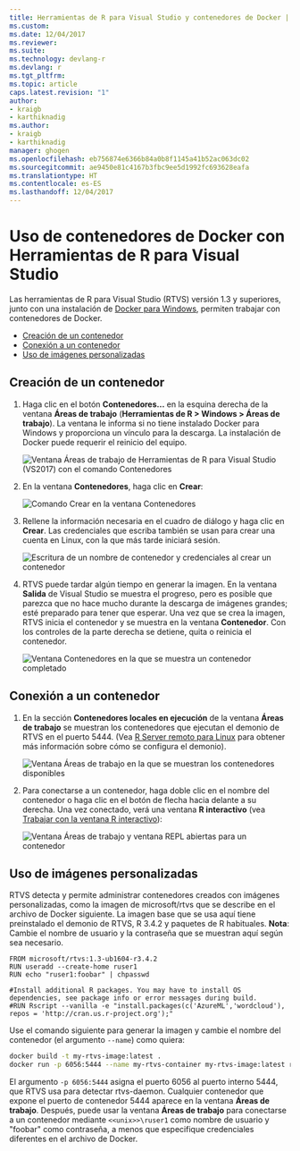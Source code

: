 ```yaml
---
title: Herramientas de R para Visual Studio y contenedores de Docker | Microsoft Docs
ms.custom: 
ms.date: 12/04/2017
ms.reviewer: 
ms.suite: 
ms.technology: devlang-r
ms.devlang: r
ms.tgt_pltfrm: 
ms.topic: article
caps.latest.revision: "1"
author:
- kraigb
- karthiknadig
ms.author:
- kraigb
- karthiknadig
manager: ghogen
ms.openlocfilehash: eb756874e6366b84a0b8f1145a41b52ac063dc02
ms.sourcegitcommit: ae9450e81c4167b3fbc9ee5d1992fc693628eafa
ms.translationtype: HT
ms.contentlocale: es-ES
ms.lasthandoff: 12/04/2017
---
```

# <a name="using-docker-containers-with-r-tools-for-visual-studio"></a>Uso de contenedores de Docker con Herramientas de R para Visual Studio

Las herramientas de R para Visual Studio (RTVS) versión 1.3 y superiores, junto con una instalación de [Docker para Windows](https://www.docker.com/docker-windows), permiten trabajar con contenedores de Docker.

- [Creación de un contenedor](#creating-a-container)
- [Conexión a un contenedor](#connecting-to-a-container)
- [Uso de imágenes personalizadas](#using-custom-built-images)

## <a name="creating-a-container"></a>Creación de un contenedor

1. Haga clic en el botón **Contenedores...** en la esquina derecha de la ventana **Áreas de trabajo** (**Herramientas de R > Windows > Áreas de trabajo**). La ventana le informa si no tiene instalado Docker para Windows y proporciona un vínculo para la descarga. La instalación de Docker puede requerir el reinicio del equipo.

    ![Ventana Áreas de trabajo de Herramientas de R para Visual Studio (VS2017) con el comando Contenedores](media/container-workspaces-window.png)

1. En la ventana **Contenedores**, haga clic en **Crear**:

    ![Comando Crear en la ventana Contenedores](media/containers-window-create.png)

1. Rellene la información necesaria en el cuadro de diálogo y haga clic en **Crear**. Las credenciales que escriba también se usan para crear una cuenta en Linux, con la que más tarde iniciará sesión.

    ![Escritura de un nombre de contenedor y credenciales al crear un contenedor](media/containers-window-create-fill.png)

1. RTVS puede tardar algún tiempo en generar la imagen. En la ventana **Salida** de Visual Studio se muestra el progreso, pero es posible que parezca que no hace mucho durante la descarga de imágenes grandes; esté preparado para tener que esperar. Una vez que se crea la imagen, RTVS inicia el contenedor y se muestra en la ventana **Contenedor**. Con los controles de la parte derecha se detiene, quita o reinicia el contenedor.

    ![Ventana Contenedores en la que se muestra un contenedor completado](media/containers-window-created.png)

## <a name="connecting-to-a-container"></a>Conexión a un contenedor

1. En la sección **Contenedores locales en ejecución** de la ventana **Áreas de trabajo** se muestran los contenedores que ejecutan el demonio de RTVS en el puerto 5444. (Vea [R Server remoto para Linux](workspaces-remote-r-service-for-linux.md) para obtener más información sobre cómo se configura el demonio).

    ![Ventana Áreas de trabajo en la que se muestran los contenedores disponibles](media/workspaces-window-running-containers.png)

1. Para conectarse a un contenedor, haga doble clic en el nombre del contenedor o haga clic en el botón de flecha hacia delante a su derecha. Una vez conectado, verá una ventana **R interactivo** (vea [Trabajar con la ventana R interactivo](interactive-repl.md)):

    ![Ventana Áreas de trabajo y ventana REPL abiertas para un contenedor](media/workspaces-window-container-connected.png)

## <a name="using-custom-built-images"></a>Uso de imágenes personalizadas

RTVS detecta y permite administrar contenedores creados con imágenes personalizadas, como la imagen de microsoft/rtvs que se describe en el archivo de Docker siguiente. La imagen base que se usa aquí tiene preinstalado el demonio de RTVS, R 3.4.2 y paquetes de R habituales. **Nota**: Cambie el nombre de usuario y la contraseña que se muestran aquí según sea necesario.

```docker
FROM microsoft/rtvs:1.3-ub1604-r3.4.2
RUN useradd --create-home ruser1
RUN echo "ruser1:foobar" | chpasswd

#Install additional R packages. You may have to install OS dependencies, see package info or error messages during build.
#RUN Rscript --vanilla -e "install.packages(c('AzureML','wordcloud'), repos = 'http://cran.us.r-project.org');"
```

Use el comando siguiente para generar la imagen y cambie el nombre del contenedor (el argumento `--name`) como quiera:

```bash
docker build -t my-rtvs-image:latest .
docker run -p 6056:5444 --name my-rtvs-container my-rtvs-image:latest rtvsd
```

El argumento `-p 6056:5444` asigna el puerto 6056 al puerto interno 5444, que RTVS usa para detectar rtvs-daemon. Cualquier contenedor que expone el puerto de contenedor 5444 aparece en la ventana **Áreas de trabajo**. Después, puede usar la ventana **Áreas de trabajo** para conectarse a un contenedor mediante `<<unix>>\ruser1` como nombre de usuario y "foobar" como contraseña, a menos que especifique credenciales diferentes en el archivo de Docker.

